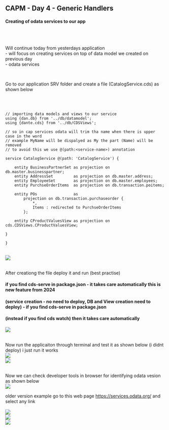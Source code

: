 ## CAPM - Day 4 - Generic Handlers

#### Creating of odata services to our app 

</br>
</br>

Will continue today from yesterdays application 
</br> - will focus on creating services on top of data model we created on previous day 
</br> - odata services 
 
</br>

Go to our application SRV folder and create a file (CatalogService.cds) as shown below 

</br>
</br>

```cds
// importing data models and views to our service
using {dan.db} from '../db/datamodel';
using {dante.cds} from '../db/CDSViews';

// so in cap services odata will trim tha name when there is upper case in the word
// example MyName will be dispalyed as My the part (Name) will be removed
// to avoid this we use @(path:<service-name>) annotation

service CatalogService @(path: 'CatalogService') {

    entity BusinessPartnerSet as projection on db.master.businesspartner;
    entity AddressSet         as projection on db.master.address;
    entity EmployeeSet        as projection on db.master.employees;
    entity PurchseOrderItems  as projection on db.transaction.poitems;

    entity POs                as
        projection on db.transaction.purchaseorder {
            *,
            Items : redirected to PurchseOrderItems
        };

    entity CProductValuesView as projection on cds.CDSViews.CProductValuesView;

}

}

```
</br>
<img src="./files/capmd4-1.png" >
</br>
</br>

After creationg the file deploy it and run (best practise) 

#### if you find cds-serve in package.json - it takes care automatically this is new feature from 2024
#### (service creation - no need to deploy, DB and View creation need to deploy) - if you find cds-serve in package.json
#### (instead if you find cds watch) then it takes care automatically

<img src="./files/capmd4-2.png" >
</br>
</br>

Now run the applicaiton through terminal and test it as shown below (i didnt deploy) i just run it works 
</br>
<img src="./files/capmd4-3.png" >
</br>
<img src="./files/capmd4-4.png" >
</br>
</br>

Now we can check developer tools in browser for identifying odata vesion as shown below 
</br>
<img src="./files/capmd4-6.png" >
</br>

older version example go to this web page https://services.odata.org/ and select any link 
</br>
</br>
<img src="./files/capmd4-5.png" >
</br>
<img src="./files/capmd4-7.png" >
</br>
<img src="./files/capmd4-8.png" >
</br>

</br>
</br>
</br>
</br>
</br>
</br>
</br>
</br>
</br>
</br>
</br>
</br>
</br>
</br>
</br>
</br>
</br>
</br>
</br>
</br>
</br>
</br>
</br>
</br>
</br>
</br>
</br>
</br>
